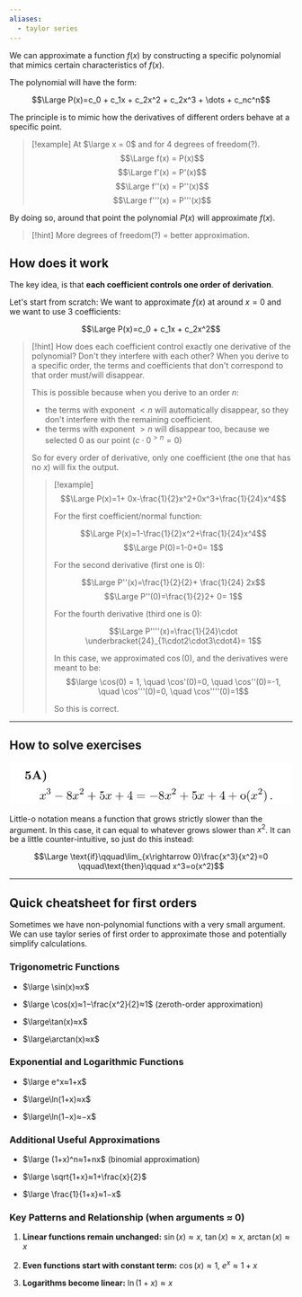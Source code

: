 ```yaml
---
aliases:
  - taylor series
---
```

We can approximate a function $f(x)$ by constructing a specific polynomial that mimics certain characteristics of $f(x)$.

The polynomial will have the form:

$$\Large P(x)=c_0 + c_1x + c_2x^2 + c_2x^3 + \dots + c_nc^n$$

The principle is to mimic how the derivatives of different orders behave at a specific point.

> [!example]
> At $\large x = 0$ and for 4 degrees of freedom(?).
> $$\Large f(x) = P(x)$$
> $$\Large f'(x) = P'(x)$$
> $$\Large f''(x) = P''(x)$$
> $$\Large f'''(x) = P'''(x)$$


By doing so, around that point the polynomial $P(x)$ will approximate $f(x)$.

> [!hint]
> More degrees of freedom(?) = better approximation.


## How does it work

The key idea, is that **each coefficient controls one order of derivation**.

Let's start from scratch:
We want to approximate $f(x)$ at around $x=0$ and we want to use 3 coefficients:

$$\Large P(x)=c_0 + c_1x + c_2x^2$$

> [!hint] How does each coefficient control exactly one derivative of the polynomial? Don't they interfere with each other?
>  When you derive to a specific order, the terms and coefficients that don't correspond to that order must/will disappear.
> 
> This is possible because when you derive to an order $n$:
> - the terms with exponent $<n$ will automatically disappear, so they don't interfere with the remaining coefficient.
> - the terms with exponent $> n$ will disappear too, because we selected 0 as our point ($c\cdot 0^{>n}=0$)
> 
> So for every order of derivative, only one coefficient (the one that has no $x$) will fix the output.
> 
> > [!example]
> >  $$\Large P(x)=1+ 0x-\frac{1}{2}x^2+0x^3+\frac{1}{24}x^4$$
> >  
> > For the first coefficient/normal function:
> > 
> > $$\Large P(x)=1-\frac{1}{2}x^2+\frac{1}{24}x^4$$
> > $$\Large P(0)=1-0+0= 1$$
> > 
> > For the second derivative (first one is 0):
> > 
> > $$\Large P''(x)=\frac{1}{2}{2}+ \frac{1}{24} 2x$$
> > $$\Large P''(0)=\frac{1}{2}2+ 0= 1$$
> > 
> > For the fourth derivative (third one is 0):
> > 
> > $$\Large P''''(x)=\frac{1}{24}\cdot \underbracket{24}_{1\cdot2\cdot3\cdot4}= 1$$
> > 
> > In this case, we approximated $\cos (0)$, and the derivatives were meant to be:
> > $$\large \cos(0) = 1, \quad \cos'(0)=0, \quad \cos''(0)=-1, \quad \cos'''(0)=0, \quad \cos''''(0)=1$$
> > 
> > So this is correct.

---

## How to solve exercises

![](../z_images/Pasted%20image%2020250328082321.png)

Little-o notation means a function that grows strictly slower than the argument.
In this case, it can equal to whatever grows slower than $x^2$. 
It can be a little counter-intuitive, so just do this instead:

$$\Large \text{if}\qquad\lim_{x\rightarrow 0}\frac{x^3}{x^2}=0 \qquad\text{then}\qquad x^3=o(x^2)$$

---

## Quick cheatsheet for first orders

Sometimes we have non-polynomial functions with a very small argument.
We can use taylor series of first order to approximate those and potentially simplify calculations.

### Trigonometric Functions

- $\large \sin⁡(x)≈x$

- $\large \cos⁡(x)≈1−\frac{x^2}{2}≈1$ (zeroth-order approximation)

- $\large\tan⁡(x)≈x$

- $\large\arctan⁡(x)≈x$

### Exponential and Logarithmic Functions

- $\large e^x≈1+x$

- $\large\ln⁡(1+x)≈x$

- $\large\ln⁡(1−x)≈−x$

### Additional Useful Approximations

- $\large (1+x)^n≈1+nx$ (binomial approximation)

- $\large \sqrt{1+x}≈1+\frac{x}{2}$

- $\large \frac{1}{1+x}≈1−x$

### Key Patterns and Relationship (when arguments ≈ 0)

1. **Linear functions remain unchanged:** $\sin⁡(x)≈x$, $\tan⁡(x)≈x$, $\arctan⁡(x)≈x$

2. **Even functions start with constant term:** $\cos⁡(x)≈1$, $e^x≈1+x$

3. **Logarithms become linear:** $\ln⁡(1+x)≈x$